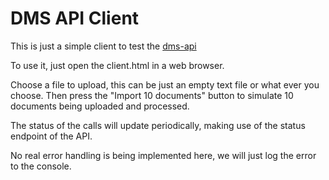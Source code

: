 # DMS API Client

This is just a simple client to test the [dms-api](https://github.com/mudderman/dms-api)

To use it, just open the client.html in a web browser.

Choose a file to upload, this can be just an empty text file or what ever you choose.
Then press the "Import 10 documents" button to simulate 10 documents being uploaded and processed.

The status of the calls will update periodically, making use of the status endpoint of the API.

No real error handling is being implemented here, we will just log the error to the console.
